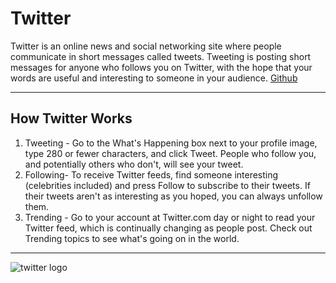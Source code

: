 # Twitter 
  Twitter is an online news and social networking site where people communicate in short messages called tweets. Tweeting is posting short messages for anyone who follows you on Twitter, with the hope that your words are useful and interesting to someone in your audience. 
[Github](https://github.com/christopherlanders/markdownhtml )
- - -
## How Twitter Works 
 1. Tweeting - Go to the What's Happening box next to your profile image, type 280 or fewer characters, and click Tweet. People who follow you, and potentially others who don't, will see your tweet. 
 2. Following- To receive Twitter feeds, find someone interesting (celebrities included) and press Follow to subscribe to their tweets. If their tweets aren't as interesting as you hoped, you can always unfollow them.
 3. Trending - Go to your account at Twitter.com day or night to read your Twitter feed, which is continually changing as people post. Check out Trending topics to see what's going on in the world.
- - - 
![twitter logo](https://www.hdwallpaper.nu/wp-content/uploads/2015/07/twitter_wallpaper_036.jpg)
